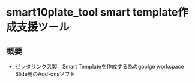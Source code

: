 # smart10plate_tool smart template作成支援ツール

## 概要

- ゼッタリンクス製　Smart Templateを作成する為のgoolge workspace Slide用のAdd-onsソフト

